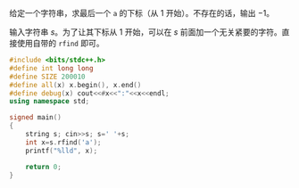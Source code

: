 给定一个字符串，求最后一个 `a` 的下标（从 $1$ 开始）。不存在的话，输出 $-1$。

输入字符串 $s$。为了让其下标从 $1$ 开始，可以在 $s$ 前面加一个无关紧要的字符。直接使用自带的 `rfind` 即可。

```cpp
#include <bits/stdc++.h>
#define int long long
#define SIZE 200010
#define all(x) x.begin(), x.end()
#define debug(x) cout<<#x<<":"<<x<<endl; 
using namespace std;

signed main()
{
	string s; cin>>s; s=' '+s;
	int x=s.rfind('a');
	printf("%lld", x);

    return 0;
}
```